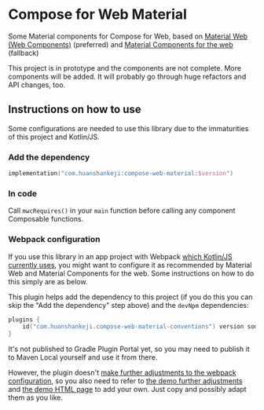 # Compose for Web Material
Some Material components for Compose for Web, based on [Material Web (Web Components)](https://github.com/material-components/material-web) (preferred) and [Material Components for the web](https://github.com/material-components/material-components-web) (fallback)

This project is in prototype and the components are not complete. More components will be added. It will probably go through huge refactors and API changes, too.

## Instructions on how to use
Some configurations are needed to use this library due to the immaturities of this project and Kotlin/JS.

### Add the dependency
```kotlin
implementation("com.huanshankeji:compose-web-material:$version")
```

### In code
Call `mwcRequires()` in your `main` function before calling any component Composable functions.

### Webpack configuration
If you use this library in an app project with Webpack [which Kotlin/JS currently uses](https://kotlinlang.org/docs/js-project-setup.html), you might want to configure it as recommended by Material Web and Material Components for the web. Some instructions on how to do this simply are as below.

This plugin helps add the dependency to this project (if you do this you can skip the "Add the dependency" step above) and the `devNpm` dependencies:
```kotlin
plugins {
    id("com.huanshankeji.compose-web-material-conventions") version someVersion
}
```

It's not published to Gradle Plugin Portal yet, so you may need to publish it to Maven Local yourself and use it from there.

However, the plugin doesn't [make further adjustments to the webpack configuration](https://kotlinlang.org/docs/js-project-setup.html#webpack-configuration-file), so you also need to refer to [the demo further adjustments](demo/webpack.config.d/further_adjustments.js) and [the demo HTML page](demo/html/demo.html) to add your own. Just copy and possibly adapt them as you like.
